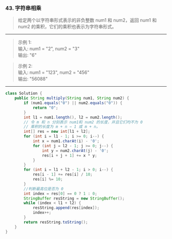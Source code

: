 ### 43. 字符串相乘

>给定两个以字符串形式表示的非负整数 num1 和 num2，返回 num1 和 num2 的乘积，它们的乘积也表示为字符串形式。
***
>示例 1:  
>输入: num1 = "2", num2 = "3"  
>输出: "6"  

>示例 2:  
>输入: num1 = "123", num2 = "456"  
>输出: "56088"  
***
```java
class Solution {
    public String multiply(String num1, String num2) {
        if (num1.equals("0") || num2.equals("0")) {
            return "0";
        }
        int l1 = num1.length(), l2 = num2.length();
        // 令 m 和 n 分别表示 num1​和 num2 的长度，并且它们均不为 0
        // 乘积的长度为 m + n − 1 或 m + n。
        int[] res = new int[l1 + l2];
        for (int i = l1 - 1; i >= 0; i--) {
            int x = num1.charAt(i) - '0';
            for (int j = l2 - 1; j >= 0; j--) {
                int y = num2.charAt(j) - '0';
                res[i + j + 1] += x * y;
            }
        }
        for (int i = l1 + l2 - 1; i > 0; i--) {
            res[i - 1] += res[i] / 10;
            res[i] %= 10;
        }
        //判断最高位是否为 0 
        int index = res[0] == 0 ? 1 : 0;
        StringBuffer resString = new StringBuffer();
        while (index < l1 + l2) {
            resString.append(res[index]);
            index++;
        }
        return resString.toString();
    }
}
```